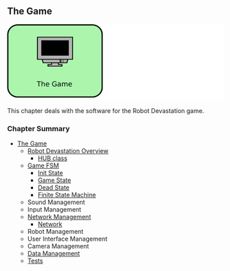## The Game
![The Game](../assets/the-game.png)

This chapter deals with the software for the Robot Devastation game. 

### Chapter Summary
* [The Game](software.md)
  * [Robot Devastation Overview](general-architecture.md)
    * [HUB class](general-architecture/hub-class.md)
  * [Game FSM](game-fsm.md)
    * [Init State](init-state.md)
    * [Game State](game-state.md)
    * [Dead State](dead-state.md)
    * [Finite State Machine](finite-state-machine.md)
  * Sound Management
  * Input Management
  * [Network Management](network-management.md)
    * [Network](network.md)
  * Robot Management
  * User Interface Management
  * Camera Management
  * [Data Management](data-management.md)
  * [Tests](tests.md)




